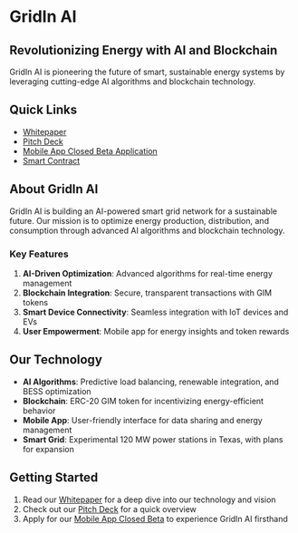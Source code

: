 
# GridIn AI

## Revolutionizing Energy with AI and Blockchain

GridIn AI is pioneering the future of smart, sustainable energy systems by leveraging cutting-edge AI algorithms and blockchain technology.

## Quick Links

- [Whitepaper](https://agentize.gitbook.io/gridin.ai-whitepaper)
- [Pitch Deck](https://www.canva.com/design/DAGMX1F7BaQ/9AVIQTSXOgaCLuJ2xCIobg/view?utm_content=DAGMX1F7BaQ&utm_campaign=designshare&utm_medium=link&utm_source=editor)
- [Mobile App Closed Beta Application](https://testflight.apple.com/join/wPOT7dEG)
- [Smart Contract](https://github.com/gongxiaojing0825/gridin/blob/main/smart_contract/GIMToken.sol)

## About GridIn AI

GridIn AI is building an AI-powered smart grid network for a sustainable future. Our mission is to optimize energy production, distribution, and consumption through advanced AI algorithms and blockchain technology.

### Key Features

1. **AI-Driven Optimization**: Advanced algorithms for real-time energy management
2. **Blockchain Integration**: Secure, transparent transactions with GIM tokens
3. **Smart Device Connectivity**: Seamless integration with IoT devices and EVs
4. **User Empowerment**: Mobile app for energy insights and token rewards

## Our Technology

- **AI Algorithms**: Predictive load balancing, renewable integration, and BESS optimization
- **Blockchain**: ERC-20 GIM token for incentivizing energy-efficient behavior
- **Mobile App**: User-friendly interface for data sharing and energy management
- **Smart Grid**: Experimental 120 MW power stations in Texas, with plans for expansion

## Getting Started

1. Read our [Whitepaper](https://agentize.gitbook.io/gridin.ai-whitepaper) for a deep dive into our technology and vision
2. Check out our [Pitch Deck](https://www.canva.com/design/DAGMX1F7BaQ/9AVIQTSXOgaCLuJ2xCIobg/view?utm_content=DAGMX1F7BaQ&utm_campaign=designshare&utm_medium=link&utm_source=editor) for a quick overview
3. Apply for our [Mobile App Closed Beta](https://testflight.apple.com/join/wPOT7dEG) to experience GridIn AI firsthand



